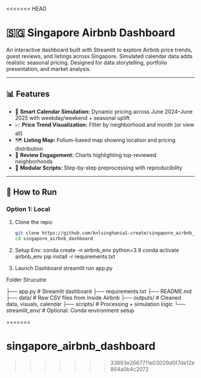 <<<<<<< HEAD
# 🇸🇬 Singapore Airbnb Dashboard

An interactive dashboard built with Streamlit to explore Airbnb price trends, guest reviews, and listings across Singapore. Simulated calendar data adds realistic seasonal pricing. Designed for data storytelling, portfolio presentation, and market analysis.

---

## 📊 Features

- 📅 **Smart Calendar Simulation:** Dynamic pricing across June 2024–June 2025 with weekday/weekend + seasonal uplift
- 📈 **Price Trend Visualization:** Filter by neighborhood and month (or view all)
- 🗺️ **Listing Map:** Folium-based map showing location and pricing distribution
- 💬 **Review Engagement:** Charts highlighting top-reviewed neighborhoods
- 🧠 **Modular Scripts:** Step-by-step preprocessing with reproducibility

---

## 🚀 How to Run

### Option 1: Local

1. Clone the repo:
   ```bash
   git clone https://github.com/knlsinghania1-create/singapore_airbnb_dashboard.git
   cd singapore_airbnb_dashboard

2. Setup Env:
conda create -n airbnb_env python=3.9
conda activate airbnb_env
pip install -r requirements.txt

3. Launch Dashboard
streamlit run app.py

Folder Strucutre

├── app.py                    # Streamlit dashboard
├── requirements.txt
├── README.md
├── data/                     # Raw CSV files from Inside Airbnb
├── outputs/                  # Cleaned data, visuals, calendar
├── scripts/                  # Processing + simulation logic
└── streamlit_env/            # Optional: Conda environment setup

=======
# singapore_airbnb_dashboard
>>>>>>> 33893e2667711e03029d0f7de12e864a0b4c2072
